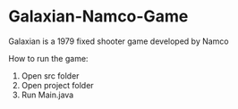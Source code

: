 # Galaxian-Namco-Game
Galaxian is a 1979 fixed shooter game developed by Namco


How to run the game:
  1. Open src folder
  2. Open project folder
  3. Run Main.java
